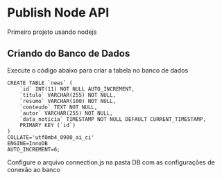 
# Publish Node API
Primeiro projeto usando nodejs
## Criando do Banco de Dados

Execute o código abaixo para criar a tabela no banco de dados

    CREATE TABLE `news` (
	    `id` INT(11) NOT NULL AUTO_INCREMENT,
	    `titulo` VARCHAR(255) NOT NULL,
	    `resumo` VARCHAR(100) NOT NULL,
	    `conteudo` TEXT NOT NULL,
	    `autor` VARCHAR(255) NOT NULL,
	    `data_noticia` TIMESTAMP NOT NULL DEFAULT CURRENT_TIMESTAMP,
	    PRIMARY KEY (`id`)
	)
	COLLATE='utf8mb4_0900_ai_ci'
	ENGINE=InnoDB
	AUTO_INCREMENT=6;

Configure o arquivo connection.js na pasta DB com as configurações de conexão ao banco
